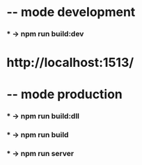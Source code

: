# -- mode development
### * -> npm run build:dev
# http://localhost:1513/


# -- mode production
### * -> npm run build:dll
### * -> npm run build
### * -> npm run server